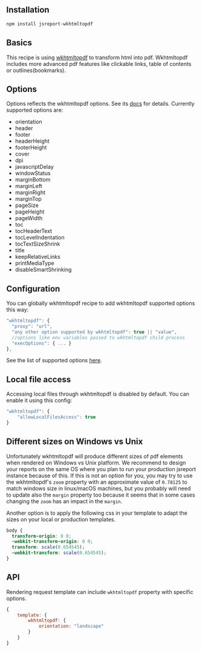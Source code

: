 
## Installation
```bash
npm install jsreport-wkhtmltopdf
```

## Basics

This recipe is using [wkhtmltopdf](http://wkhtmltopdf.org/) to transform html into pdf. Wkhtmltopdf includes more advanced pdf features like clickable links, table of contents or outlines(bookmarks).

## Options
Options reflects the wkhtmltopdf options. See its [docs](http://wkhtmltopdf.org/usage/wkhtmltopdf.txt) for details.  Currently supported options are:

- orientation
- header
- footer
- headerHeight
- footerHeight
- cover
- dpi
- javascriptDelay
- windowStatus
- marginBottom
- marginLeft
- marginRight
- marginTop
- pageSize
- pageHeight
- pageWidth
- toc
- tocHeaderText
- tocLevelIndentation
- tocTextSizeShrink
- title
- keepRelativeLinks
- printMediaType
- disableSmartShrinking

## Configuration

You can globally wkhtmltopdf recipe to add wkhtmltopdf supported options this way:
```js
"wkhtmltopdf": {
  "proxy": "url",
  "any other option supported by wkhtmltopdf": true || "value",
  //options like env variables passed to wkhtmltopdf child process
  "execOptions": { ... }
},
```

See the list of supported options [here](http://wkhtmltopdf.org/usage/wkhtmltopdf.txt).

## Local file access
Accessing local files through wkhtmltopdf is disabled by default.  You can enable it using this config:
```js
"wkhtmltopdf": {
	"allowLocalFilesAccess": true
}
```

## Different sizes on Windows vs Unix
Unfortunately wkhtmltopdf will produce different sizes of pdf elements when rendered on Windows vs Unix platform. We recommend to design your reports on the same OS where you plan to run your production jsreport instance because of this. If this is not an option for you, you may try to use the wkhtmltopdf's `zoom` property with an approximate value of `0.78125` to match windows size in linux/macOS machines, but you probably will need to update also the `margin` property too because it seems that in some cases changing the `zoom` has an impact in the `margin`.

Another option is to apply the following css in your template to adapt the sizes on your local or production templates.

```css
body {
  transform-origin: 0 0;
  -webkit-transform-origin: 0 0;
  transform: scale(0.654545);
  -webkit-transform: scale(0.654545);
}
```

## API

Rendering request template can include `wkhtmltopdf` property with specific options.
```js
{
	template: {
		wkhtmltopdf: {
			orientation: "landscape"
		}
	}
}
```
